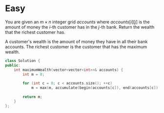 # Easy

You are given an $m \times n$ integer grid $accounts$ where $accounts[i][j]$ is the amount of money the $i$-​​​​​​​​​​​th​​​​ customer has in the $j​​​​​​​​​​​$-th​​​​ bank. Return the wealth that the richest customer has.

A customer's wealth is the amount of money they have in all their bank accounts. The richest customer is the customer that has the maximum wealth.

```cpp
class Solution {
public:
    int maximumWealth(vector<vector<int>>& accounts) {
        int m = 0;
        
        for (int c = 0; c < accounts.size(); ++c)
            m = max(m, accumulate(begin(accounts[c]), end(accounts[c]), 0));
        
        return m;
    }
};
```
